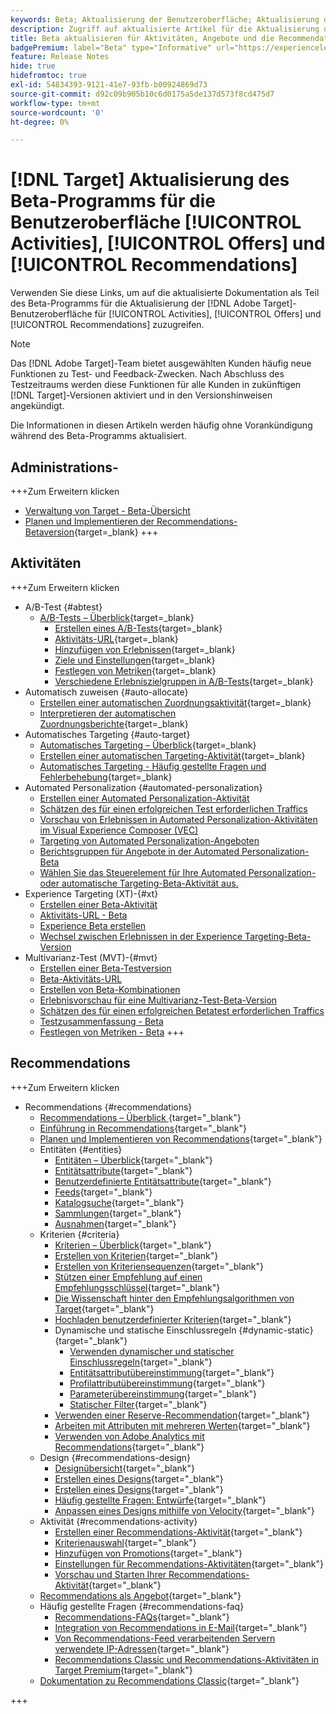 ```yaml
---
keywords: Beta; Aktualisierung der Benutzeroberfläche; Aktualisierung der Benutzeroberfläche;
description: Zugriff auf aktualisierte Artikel für die Aktualisierung der Target-Benutzeroberfläche für Aktivitäten, Angebote und Recommendations
title: Beta aktualisieren für Aktivitäten, Angebote und die Recommendations-Benutzeroberfläche
badgePremium: label="Beta" type="Informative" url="https://experienceleague.adobe.com/docs/target/using/introduction/intro.html?lang=en#beta newtab=true" tooltip="Erfahren Sie mehr über das  [!DNL Target] Beta-Programm."
feature: Release Notes
hide: true
hidefromtoc: true
exl-id: 54834393-9121-41e7-93fb-b00924869d73
source-git-commit: d92c09b905b10c6d0175a5de137d573f8cd475d7
workflow-type: tm+mt
source-wordcount: '0'
ht-degree: 0%

---
```


# [!DNL Target] Aktualisierung des Beta-Programms für die Benutzeroberfläche [!UICONTROL Activities], [!UICONTROL Offers] und [!UICONTROL Recommendations]

Verwenden Sie diese Links, um auf die aktualisierte Dokumentation als Teil des Beta-Programms für die Aktualisierung der [!DNL Adobe Target]-Benutzeroberfläche für [!UICONTROL Activities], [!UICONTROL Offers] und [!UICONTROL Recommendations] zuzugreifen.

>[!NOTE]
>
>Das [!DNL Adobe Target]-Team bietet ausgewählten Kunden häufig neue Funktionen zu Test- und Feedback-Zwecken. Nach Abschluss des Testzeitraums werden diese Funktionen für alle Kunden in zukünftigen [!DNL Target]-Versionen aktiviert und in den Versionshinweisen angekündigt.
>
>Die Informationen in diesen Artikeln werden häufig ohne Vorankündigung während des Beta-Programms aktualisiert.

## Administrations-

+++Zum Erweitern klicken

* [Verwaltung von Target - Beta-Übersicht](administrating-target/administrating-target-beta.md)
* [Planen und Implementieren der Recommendations-Betaversion](https://experienceleague.adobe.com/en/docs/target-dev/developer/recommendations-beta){target=_blank}
+++

## Aktivitäten

+++Zum Erweitern klicken

* A/B-Test {#abtest}
   * [A/B-Tests – Überblick](c-activities/t-test-ab/test-ab-beta.md){target=_blank}
      * [Erstellen eines A/B-Tests](c-activities/t-test-ab/t-test-create-ab/test-create-ab-beta.md){target=_blank}
      * [Aktivitäts-URL](c-activities/t-test-ab/t-test-create-ab/ab-activity-url-beta.md){target=_blank}
      * [Hinzufügen von Erlebnissen](c-activities/t-test-ab/t-test-create-ab/ab-add-experience-beta.md){target=_blank}
      * [Ziele und Einstellungen](c-activities/t-test-ab/t-test-create-ab/ab-goals-and-settings-beta.md){target=_blank}
      * [Festlegen von Metriken](c-activities/t-test-ab/t-test-create-ab/ab-set-metrics-beta.md){target=_blank}
      * [Verschiedene Erlebniszielgruppen in A/B-Tests](c-activities/t-test-ab/t-test-create-ab/target-experience-to-multiple-audiences-beta.md){target=_blank}
* Automatisch zuweisen {#auto-allocate}
   * [Erstellen einer automatischen Zuordnungsaktivität](/help/main/c-activities/automated-traffic-allocation/create-auto-allocate-activity-beta.md){target=_blank}
   * [Interpretieren der automatischen Zuordnungsberichte](c-activities/automated-traffic-allocation/determine-winner-beta.md){target=_blank}
* Automatisches Targeting {#auto-target}
   * [Automatisches Targeting – Überblick](/help/main/c-activities/auto-target/auto-target-to-optimize-beta.md){target=_blank}
   * [Erstellen einer automatischen Targeting-Aktivität](/help/main/c-activities/auto-target/create-auto-target-beta.md){target=_blank}
   * [Automatisches Targeting - Häufig gestellte Fragen und Fehlerbehebung](/help/main/c-activities/auto-target/auto-target-troubleshooting-faqs.md){target=_blank}
* Automated Personalization {#automated-personalization}
   * [Erstellen einer Automated Personalization-Aktivität](/help/main/c-activities/t-automated-personalization/create-ap-activity-beta.md)
   * [Schätzen des für einen erfolgreichen Test erforderlichen Traffics](https://experienceleague.adobe.com/en/docs/target/using/activities/automated-personalization/ap-traffic-estimator-beta)
   * [Vorschau von Erlebnissen in Automated Personalization-Aktivitäten im Visual Experience Composer (VEC)](https://experienceleague.adobe.com/en/docs/target/using/activities/automated-personalization/ap-preview-experiences-beta)
   * [Targeting von Automated Personalization-Angeboten](https://experienceleague.adobe.com/en/docs/target/using/activities/automated-personalization/ap-target-offers)
   * [Berichtsgruppen für Angebote in der Automated Personalization-Beta](/help/main/c-activities/t-automated-personalization/offer-reporting-groups-in-automated-personalization-beta.md)
   * [Wählen Sie das Steuerelement für Ihre Automated Personalization- oder automatische Targeting-Beta-Aktivität aus.](c-activities/t-automated-personalization/experience-as-control-beta.md)
* Experience Targeting (XT)-{#xt}
   * [Erstellen einer Beta-Aktivität](c-activities/t-experience-target/t-xt-create/xt-create-beta.md)
   * [Aktivitäts-URL - Beta](c-activities/t-experience-target/t-xt-create/xt-activity-url-beta.md)
   * [Experience Beta erstellen](c-activities/t-experience-target/t-xt-create/xt-add-experience-beta.md)
   * [Wechsel zwischen Erlebnissen in der Experience Targeting-Beta-Version](c-activities/t-experience-target/t-xt-create/xt-switching-experiences-beta.md)
* Multivarianz-Test (MVT)-{#mvt}
   * [Erstellen einer Beta-Testversion](c-activities/c-multivariate-testing/t-create-multivariate-test/create-multivariate-test-beta.md)
   * [Beta-Aktivitäts-URL](c-activities/c-multivariate-testing/t-create-multivariate-test/url-beta.md)
   * [Erstellen von Beta-Kombinationen](c-activities/c-multivariate-testing/t-create-multivariate-test/add-offers-beta.md)
   * [Erlebnisvorschau für eine Multivarianz-Test-Beta-Version](c-activities/c-multivariate-testing/t-create-multivariate-test/preview-experiences-beta.md)
   * [Schätzen des für einen erfolgreichen Betatest erforderlichen Traffics](c-activities/c-multivariate-testing/t-create-multivariate-test/traffic-estimator-beta.md)
   * [Testzusammenfassung - Beta](c-activities/c-multivariate-testing/t-create-multivariate-test/test-summary-beta.md)
   * [Festlegen von Metriken - Beta](c-activities/c-multivariate-testing/t-create-multivariate-test/mvt-set-metrics-beta.md)
+++

## Recommendations

+++Zum Erweitern klicken

* Recommendations {#recommendations}
   * [Recommendations – Überblick ](c-recommendations/recommendations.md){target="_blank"}
   * [Einführung in Recommendations](c-recommendations/introduction-to-recommendations.md){target="_blank"}
   * [Planen und Implementieren von Recommendations](c-recommendations/plan-implement.md){target="_blank"}
   * Entitäten {#entities}
      * [Entitäten – Überblick](c-recommendations/c-products/products.md){target="_blank"}
      * [Entitätsattribute](c-recommendations/c-products/entity-attributes.md){target="_blank"}
      * [Benutzerdefinierte Entitätsattribute](c-recommendations/c-products/custom-entity-attributes.md){target="_blank"}
      * [Feeds](/help/main/c-recommendations/c-products/feeds-beta.md){target="_blank"}
      * [Katalogsuche](/help/main/c-recommendations/c-products/catalog-search-beta.md){target="_blank"}
      * [Sammlungen](/help/main/c-recommendations/c-products/collections-beta.md){target="_blank"}
      * [Ausnahmen](/help/main/c-recommendations/c-products/exclusions-beta.md){target="_blank"}
   * Kriterien {#criteria}
      * [Kriterien – Überblick](/help/main/c-recommendations/c-algorithms/algorithms-beta.md){target="_blank"}
      * [Erstellen von Kriterien](/help/main/c-recommendations/c-algorithms/create-new-algorithm-beta.md){target="_blank"}
      * [Erstellen von Kriteriensequenzen](/help/main/c-recommendations/c-algorithms/create-criteria-sequence-beta.md){target="_blank"}
      * [Stützen einer Empfehlung auf einen Empfehlungsschlüssel](/help/main/c-recommendations/c-algorithms/base-the-recommendation-on-a-recommendation-key-beta.md){target="_blank"}
      * [Die Wissenschaft hinter den Empfehlungsalgorithmen von Target](/help/main/c-recommendations/c-algorithms/recommendations-algorithms.md){target="_blank"}
      * [Hochladen benutzerdefinierter Kriterien](/help/main/c-recommendations/c-algorithms/recommendations-csv-beta.md){target="_blank"}
      * Dynamische und statische Einschlussregeln {#dynamic-static}{target="_blank"}
         * [Verwenden dynamischer und statischer Einschlussregeln](/help/main/c-recommendations/c-algorithms/use-dynamic-and-static-inclusion-rules-beta.md){target="_blank"}
         * [Entitätsattributübereinstimmung](/help/main/c-recommendations/c-algorithms/entity-attribute-matching-beta.md){target="_blank"}
         * [Profilattributübereinstimmung](/help/main/c-recommendations/c-algorithms/profile-attribute-matching-beta.md){target="_blank"}
         * [Parameterübereinstimmung](/help/main/c-recommendations/c-algorithms/parameter-matching-beta.md){target="_blank"}
         * [Statischer Filter](/help/main/c-recommendations/c-algorithms/static-value-beta.md){target="_blank"}
      * [Verwenden einer Reserve-Recommendation](/help/main/c-recommendations/c-algorithms/backup-recs-beta.md){target="_blank"}
      * [Arbeiten mit Attributen mit mehreren Werten](/help/main/c-recommendations/c-algorithms/work-with-multi-value-attributes-beta.md){target="_blank"}
      * [Verwenden von Adobe Analytics mit Recommendations](/help/main/c-recommendations/c-algorithms/use-adobe-analytics-with-recommendations-beta.md){target="_blank"}
   * Design {#recommendations-design}
      * [Designübersicht](c-recommendations/c-design-overview/design-overview.md){target="_blank"}
      * [Erstellen eines Designs](c-recommendations/c-design-overview/create-design.md){target="_blank"}
      * [Erstellen eines Designs](/help/main/c-recommendations/c-design-overview/create-design-beta.md){target="_blank"}
      * [Häufig gestellte Fragen: Entwürfe](c-recommendations/c-design-overview/template-faq.md){target="_blank"}
      * [Anpassen eines Designs mithilfe von Velocity](c-recommendations/c-design-overview/customizing-a-template.md){target="_blank"}
   * Aktivität {#recommendations-activity}
      * [Erstellen einer Recommendations-Aktivität](c-recommendations/t-create-recs-activity/create-recs-activity.md){target="_blank"}
      * [Kriterienauswahl](c-recommendations/t-create-recs-activity/algo-select-recs.md){target="_blank"}
      * [Hinzufügen von Promotions](c-recommendations/t-create-recs-activity/adding-promotions.md){target="_blank"}
      * [Einstellungen für Recommendations-Aktivitäten](c-recommendations/t-create-recs-activity/recs-activity-settings.md){target="_blank"}
      * [Vorschau und Starten Ihrer Recommendations-Aktivität](/help/main/c-recommendations/t-create-recs-activity/previewing-and-launching-your-recommendations-activity.md){target="_blank"}
   * [Recommendations als Angebot](c-recommendations/recommendations-as-an-offer.md){target="_blank"}
   * Häufig gestellte Fragen {#recommendations-faq}
      * [Recommendations-FAQs](c-recommendations/c-recommendations-faq/recommendations-faq.md){target="_blank"}
      * [Integration von Recommendations in E-Mail](c-recommendations/c-recommendations-faq/integrating-recs-email.md){target="_blank"}
      * [Von Recommendations-Feed verarbeitenden Servern verwendete IP-Adressen](c-recommendations/c-recommendations-faq/ip-addresses-marketing-cloud.md){target="_blank"}
      * [Recommendations Classic und Recommendations-Aktivitäten in Target Premium](c-recommendations/c-recommendations-faq/recommendations-classic-versus-recommendations-activities-target-premium.md){target="_blank"}
   * [Dokumentation zu Recommendations Classic](/help/main/c-recommendations/recommendations-classic-documentaton.md){target="_blank"}

+++
